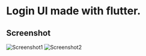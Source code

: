 # Login UI made with flutter.

## Screenshot

![Screenshot1](https://github.com/hawier-dev/flutter-login-ui/blob/main/screenshots/login1.png) ![Screenshot2](https://github.com/hawier-dev/flutter-login-ui/blob/main/screenshots/login2.png)
